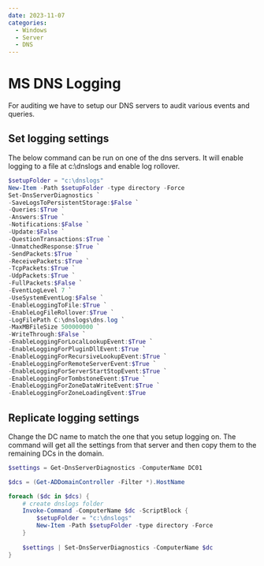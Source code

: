 ```yaml
---
date: 2023-11-07
categories:
  - Windows
  - Server
  - DNS
---
```



# MS DNS Logging
For auditing we have to setup our DNS servers to audit various events and queries. 

## Set logging settings
The below command can be run on one of the dns servers. It will enable logging to a file at c:\dnslogs and enable log rollover.
```powershell
$setupFolder = "c:\dnslogs"
New-Item -Path $setupFolder -type directory -Force
Set-DnsServerDiagnostics `
-SaveLogsToPersistentStorage:$False `
-Queries:$True `
-Answers:$True `
-Notifications:$False `
-Update:$False `
-QuestionTransactions:$True `
-UnmatchedResponse:$True `
-SendPackets:$True `
-ReceivePackets:$True `
-TcpPackets:$True `
-UdpPackets:$True `
-FullPackets:$False `
-EventLogLevel 7 `
-UseSystemEventLog:$False `
-EnableLoggingToFile:$True `
-EnableLogFileRollover:$True `
-LogFilePath C:\dnslogs\dns.log `
-MaxMBFileSize 500000000 `
-WriteThrough:$False `
-EnableLoggingForLocalLookupEvent:$True `
-EnableLoggingForPluginDllEvent:$True `
-EnableLoggingForRecursiveLookupEvent:$True `
-EnableLoggingForRemoteServerEvent:$True `
-EnableLoggingForServerStartStopEvent:$True `
-EnableLoggingForTombstoneEvent:$True `
-EnableLoggingForZoneDataWriteEvent:$True `
-EnableLoggingForZoneLoadingEvent:$True
```

## Replicate logging settings
Change the DC name to match the one that you setup logging on. The command will get all the settings from that server and then copy them to the remaining DCs in the domain.
```powershell
$settings = Get-DnsServerDiagnostics -ComputerName DC01

$dcs = (Get-ADDomainController -Filter *).HostName

foreach ($dc in $dcs) {
    # create dnslogs folder
    Invoke-Command -ComputerName $dc -ScriptBlock { 
        $setupFolder = "c:\dnslogs"
        New-Item -Path $setupFolder -type directory -Force
    }
    
    $settings | Set-DnsServerDiagnostics -ComputerName $dc
}
```
